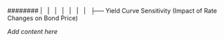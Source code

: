 ######## |   |   |   |   |   |   |   ├── Yield Curve Sensitivity (Impact of Rate Changes on Bond Price)

*Add content here*
